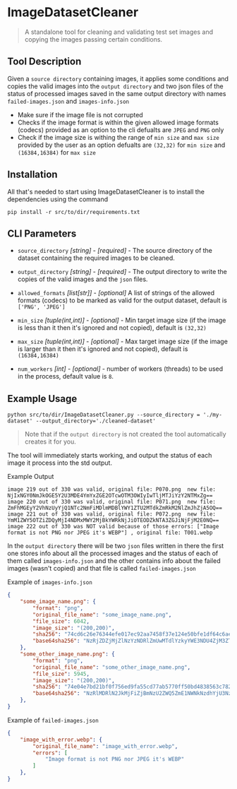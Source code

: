 # ImageDatasetCleaner
> A standalone tool for cleaning and validating test set images and copying the images passing certain conditions. 

## Tool Description

Given a `source directory` containing images, it applies some conditions and copies the valid images into the `output directory` and two json files of the status of processed images saved in the same output directory with names `failed-images.json` and `images-info.json`

- Make sure if the image file is not corrupted
- Checks if the image format is within the given allowed image formats (codecs) provided as an option to the cli defualts are `JPEG` and `PNG` only 
- Check if the image size is withing the range of `min size` and `max size` provided by the user as an option defualts are `(32,32)` for `min size` and `(16384,16384)` for `max size`

## Installation
All that's needed to start using ImageDatasetCleaner is to install the dependencies using the command
```
pip install -r src/to/dir/requirements.txt
```

## CLI Parameters

* `source_directory` _[string]_ - _[required]_ - The source directory of the dataset containing the required images to be cleaned. 
* `output_directory` _[string]_ - _[required]_ - The output directory to write the copies of the valid images and the `json` files.

* `allowed_formats` _[list[str]]_ - _[optional]_ A list of strings of the allowed formats (codecs) to be marked as valid for the output dataset, default is `['PNG', 'JPEG']`

* `min_size` _[tuple(int,int)]_ - _[optional]_ -  Min target image size (if the image is less than it then it's ignored and not copied), default is `(32,32)`

* `max_size` _[tuple(int,int)]_ - _[optional]_ - Max target image size (if the image is larger than it then it's ignored and not copied), default is `(16384,16384)`

* `num_workers` _[int]_ - _[optional]_ - number of workers (threads) to be used in the process, default value is `8`.

## Example Usage

```
python src/to/dir/ImageDatasetCleaner.py --source_directory = './my-dataset' --output_directory='./cleaned-dataset'
```

> Note that if the `output directory` is not created the tool automatically creates it for you. 

The tool will immediately starts working, and output the status of each image it process into the std output. 

Example Output 
```
image 219 out of 330 was valid, original file: P070.png  new file: NjIxNGY0NmJkOGE5Y2U3MDE4YmYxZGE2OTcwOTM3OWIyIwTljMTJiYzY2NTMxZg==
image 220 out of 330 was valid, original file: P071.png  new file: ZmFhMGEyY2VhNzUyYjQ1NTc2NmFiMDlmMDBlYWY1ZTU2MTdkZmRkM2NlZmJhZjA5OQ==
image 221 out of 330 was valid, original file: P072.png  new file: YmM1ZWY5OTZiZDQyMjI4NDMxMWY2MjBkYWRkNjJiOTEODZkNTA3ZGJiNjFjM2E0NQ==
image 222 out of 330 was NOT valid because of those errors: ["Image format is not PNG nor JPEG it's WEBP"] , original file: T001.webp
```

In the `output directory` there will be two `json` files written in there the first one stores info about all the processed images and the status of each of them called `images-info.json` and the other contains info about the failed images (wasn't copied) and that file is called `failed-images.json`

Example of `images-info.json`
```json
{
    "some_image_name.png": {
        "format": "png",
        "original_file_name": "some_image_name.png",
        "file_size": 6042,
        "image_size": "(200,200)",
        "sha256": "74cd6c26e76344efe017ec92aa7458f37e124e50bfe1df64c6ae3652bf278d91",
        "base64sha256": "NzRjZDZjMjZlNzYzNDRlZmUwMTdlYzkyYWE3NDU4ZjM3ZTEyNGU1MGJmZTFkZjY0YzZhZTM2NTJiZjI3OGQ5MQ=="
    },
    "some_other_image_name.png": {
        "format": "png",
        "original_file_name": "some_other_image_name.png",
        "file_size": 5945,
        "image_size": "(200,200)",
        "sha256": "74e04e7bd21bf0f756ed9fa55cd77ab5770ff50bd4838563c78232170b798c5a",
        "base64sha256": "NzRlMDRlN2JkMjFiZjBmNzU2ZWQ5ZmE1NWNkNzdhYjU3NzBmZjUwYmQ0ODM4NTYzYzc4MjMyMTcwYjc5OGM1YQ=="
    },
}
```
Example of `failed-images.json`
```json
{
    "image_with_error.webp": {
        "original_file_name": "image_with_error.webp",
        "errors": [
            "Image format is not PNG nor JPEG it's WEBP"
        ]
    },
}
```
